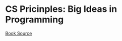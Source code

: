 # CS Pricinples: Big Ideas in Programming

[Book Source](https://www.openbookproject.net/books/StudentCSP/)